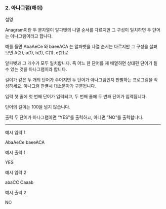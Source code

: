 ### 2. 아나그램(해쉬)
설명

Anagram이란 두 문자열이 알파벳의 나열 순서를 다르지만 그 구성이 일치하면 두 단어는 아나그램이라고 합니다.

예를 들면 AbaAeCe 와 baeeACA 는 알파벳을 나열 순서는 다르지만 그 구성을 살펴보면 A(2), a(1), b(1), C(1), e(2)로

알파벳과 그 개수가 모두 일치합니다. 즉 어느 한 단어를 재 배열하면 상대편 단어가 될 수 있는 것을 아나그램이라 합니다.

길이가 같은 두 개의 단어가 주어지면 두 단어가 아나그램인지 판별하는 프로그램을 작성하세요. 아나그램 판별시 대소문자가 구분됩니다.


입력
첫 줄에 첫 번째 단어가 입력되고, 두 번째 줄에 두 번째 단어가 입력됩니다.

단어의 길이는 100을 넘지 않습니다.


출력
두 단어가 아나그램이면 “YES"를 출력하고, 아니면 ”NO"를 출력합니다.

<hr>

예시 입력 1 

AbaAeCe
baeeACA

예시 출력 1

YES

예시 입력 2 

abaCC
Caaab

예시 출력 2

NO